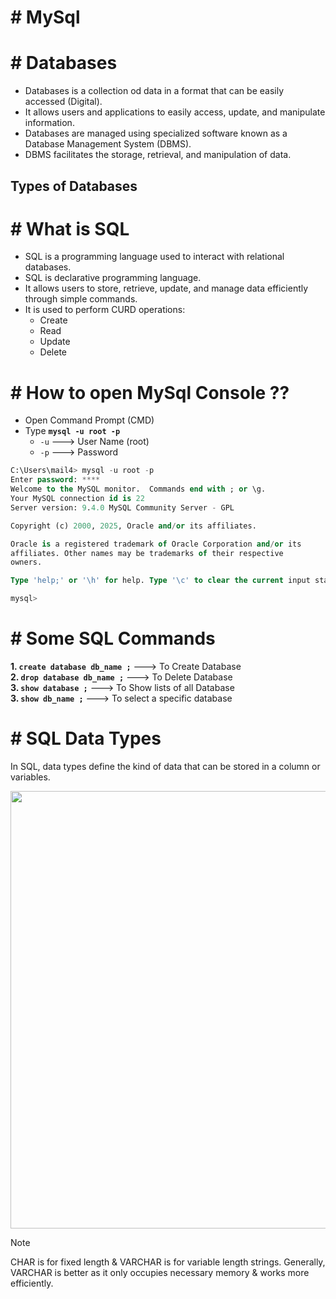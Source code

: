 # # MySql

# # Databases

- Databases is a collection od data in a format that can be easily accessed (Digital).
- It allows users and applications to easily access, update, and manipulate information.
- Databases are managed using specialized software known as a Database Management System (DBMS).
- DBMS facilitates the storage, retrieval, and manipulation of data.

## Types of Databases

# # What is SQL

- SQL is a programming language used to interact with relational databases.
- SQL is declarative programming language.
- It allows users to store, retrieve, update, and manage data efficiently through simple commands.
- It is used to perform CURD operations:
  - Create
  - Read
  - Update
  - Delete

# # How to open MySql Console ??

- Open Command Prompt (CMD)
- Type **`mysql -u root -p`**
  - `-u` ---> User Name (root)
  - `-p` ---> Password

``` sql
C:\Users\mail4> mysql -u root -p                                            # User Name = root
Enter password: ****                                                        # Password = 1354
Welcome to the MySQL monitor.  Commands end with ; or \g.
Your MySQL connection id is 22
Server version: 9.4.0 MySQL Community Server - GPL

Copyright (c) 2000, 2025, Oracle and/or its affiliates.

Oracle is a registered trademark of Oracle Corporation and/or its
affiliates. Other names may be trademarks of their respective
owners.

Type 'help;' or '\h' for help. Type '\c' to clear the current input statement.

mysql>
```
# # Some SQL Commands

**1. `create database db_name ;`** ---> To Create Database  
**2. `drop database db_name ;`** ---> To Delete Database  
**3. `show database ;`** ---> To Show lists of all Database  
**3. `show db_name ;`** ---> To select a specific database  

# # SQL Data Types

In SQL, data types define the kind of data that can be stored in a column or variables.

<img src="https://github.com/user-attachments/assets/e5779e10-f972-44b4-bc89-52e2a6bc671a" width="600" height="700">

> [!NOTE]
> CHAR is for fixed length & VARCHAR is for variable length strings. Generally,
VARCHAR is better as it only occupies necessary memory & works more efficiently.








